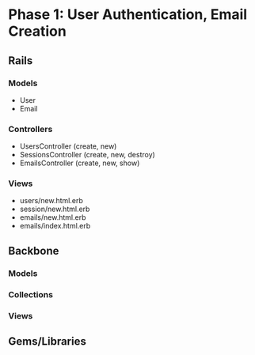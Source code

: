 # Phase 1: User Authentication, Email Creation

## Rails
### Models
* User
* Email

### Controllers
* UsersController (create, new)
* SessionsController (create, new, destroy)
* EmailsController (create, new, show)

### Views
* users/new.html.erb
* session/new.html.erb
* emails/new.html.erb
* emails/index.html.erb

## Backbone
### Models

### Collections

### Views

## Gems/Libraries
